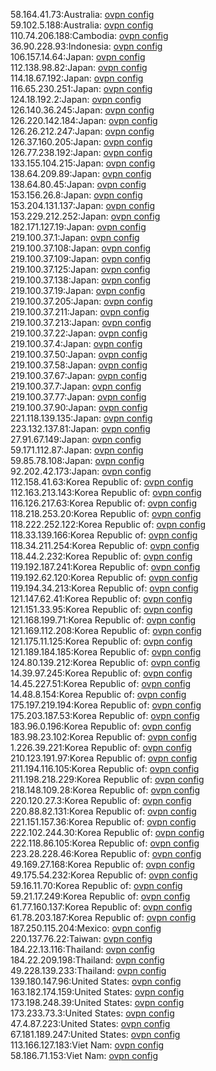 58.164.41.73:Australia: [ovpn config](vpn/58_164_41_73.ovpn)  
59.102.5.188:Australia: [ovpn config](vpn/59_102_5_188.ovpn)  
110.74.206.188:Cambodia: [ovpn config](vpn/110_74_206_188.ovpn)  
36.90.228.93:Indonesia: [ovpn config](vpn/36_90_228_93.ovpn)  
106.157.14.64:Japan: [ovpn config](vpn/106_157_14_64.ovpn)  
112.138.98.82:Japan: [ovpn config](vpn/112_138_98_82.ovpn)  
114.18.67.192:Japan: [ovpn config](vpn/114_18_67_192.ovpn)  
116.65.230.251:Japan: [ovpn config](vpn/116_65_230_251.ovpn)  
124.18.192.2:Japan: [ovpn config](vpn/124_18_192_2.ovpn)  
126.140.36.245:Japan: [ovpn config](vpn/126_140_36_245.ovpn)  
126.220.142.184:Japan: [ovpn config](vpn/126_220_142_184.ovpn)  
126.26.212.247:Japan: [ovpn config](vpn/126_26_212_247.ovpn)  
126.37.160.205:Japan: [ovpn config](vpn/126_37_160_205.ovpn)  
126.77.238.192:Japan: [ovpn config](vpn/126_77_238_192.ovpn)  
133.155.104.215:Japan: [ovpn config](vpn/133_155_104_215.ovpn)  
138.64.209.89:Japan: [ovpn config](vpn/138_64_209_89.ovpn)  
138.64.80.45:Japan: [ovpn config](vpn/138_64_80_45.ovpn)  
153.156.26.8:Japan: [ovpn config](vpn/153_156_26_8.ovpn)  
153.204.131.137:Japan: [ovpn config](vpn/153_204_131_137.ovpn)  
153.229.212.252:Japan: [ovpn config](vpn/153_229_212_252.ovpn)  
182.171.127.19:Japan: [ovpn config](vpn/182_171_127_19.ovpn)  
219.100.37.1:Japan: [ovpn config](vpn/219_100_37_1.ovpn)  
219.100.37.108:Japan: [ovpn config](vpn/219_100_37_108.ovpn)  
219.100.37.109:Japan: [ovpn config](vpn/219_100_37_109.ovpn)  
219.100.37.125:Japan: [ovpn config](vpn/219_100_37_125.ovpn)  
219.100.37.138:Japan: [ovpn config](vpn/219_100_37_138.ovpn)  
219.100.37.19:Japan: [ovpn config](vpn/219_100_37_19.ovpn)  
219.100.37.205:Japan: [ovpn config](vpn/219_100_37_205.ovpn)  
219.100.37.211:Japan: [ovpn config](vpn/219_100_37_211.ovpn)  
219.100.37.213:Japan: [ovpn config](vpn/219_100_37_213.ovpn)  
219.100.37.22:Japan: [ovpn config](vpn/219_100_37_22.ovpn)  
219.100.37.4:Japan: [ovpn config](vpn/219_100_37_4.ovpn)  
219.100.37.50:Japan: [ovpn config](vpn/219_100_37_50.ovpn)  
219.100.37.58:Japan: [ovpn config](vpn/219_100_37_58.ovpn)  
219.100.37.67:Japan: [ovpn config](vpn/219_100_37_67.ovpn)  
219.100.37.7:Japan: [ovpn config](vpn/219_100_37_7.ovpn)  
219.100.37.77:Japan: [ovpn config](vpn/219_100_37_77.ovpn)  
219.100.37.90:Japan: [ovpn config](vpn/219_100_37_90.ovpn)  
221.118.139.135:Japan: [ovpn config](vpn/221_118_139_135.ovpn)  
223.132.137.81:Japan: [ovpn config](vpn/223_132_137_81.ovpn)  
27.91.67.149:Japan: [ovpn config](vpn/27_91_67_149.ovpn)  
59.171.112.87:Japan: [ovpn config](vpn/59_171_112_87.ovpn)  
59.85.78.108:Japan: [ovpn config](vpn/59_85_78_108.ovpn)  
92.202.42.173:Japan: [ovpn config](vpn/92_202_42_173.ovpn)  
112.158.41.63:Korea Republic of: [ovpn config](vpn/112_158_41_63.ovpn)  
112.163.213.143:Korea Republic of: [ovpn config](vpn/112_163_213_143.ovpn)  
116.126.217.63:Korea Republic of: [ovpn config](vpn/116_126_217_63.ovpn)  
118.218.253.20:Korea Republic of: [ovpn config](vpn/118_218_253_20.ovpn)  
118.222.252.122:Korea Republic of: [ovpn config](vpn/118_222_252_122.ovpn)  
118.33.139.166:Korea Republic of: [ovpn config](vpn/118_33_139_166.ovpn)  
118.34.211.254:Korea Republic of: [ovpn config](vpn/118_34_211_254.ovpn)  
118.44.2.232:Korea Republic of: [ovpn config](vpn/118_44_2_232.ovpn)  
119.192.187.241:Korea Republic of: [ovpn config](vpn/119_192_187_241.ovpn)  
119.192.62.120:Korea Republic of: [ovpn config](vpn/119_192_62_120.ovpn)  
119.194.34.213:Korea Republic of: [ovpn config](vpn/119_194_34_213.ovpn)  
121.147.62.41:Korea Republic of: [ovpn config](vpn/121_147_62_41.ovpn)  
121.151.33.95:Korea Republic of: [ovpn config](vpn/121_151_33_95.ovpn)  
121.168.199.71:Korea Republic of: [ovpn config](vpn/121_168_199_71.ovpn)  
121.169.112.208:Korea Republic of: [ovpn config](vpn/121_169_112_208.ovpn)  
121.175.11.125:Korea Republic of: [ovpn config](vpn/121_175_11_125.ovpn)  
121.189.184.185:Korea Republic of: [ovpn config](vpn/121_189_184_185.ovpn)  
124.80.139.212:Korea Republic of: [ovpn config](vpn/124_80_139_212.ovpn)  
14.39.97.245:Korea Republic of: [ovpn config](vpn/14_39_97_245.ovpn)  
14.45.227.51:Korea Republic of: [ovpn config](vpn/14_45_227_51.ovpn)  
14.48.8.154:Korea Republic of: [ovpn config](vpn/14_48_8_154.ovpn)  
175.197.219.194:Korea Republic of: [ovpn config](vpn/175_197_219_194.ovpn)  
175.203.187.53:Korea Republic of: [ovpn config](vpn/175_203_187_53.ovpn)  
183.96.0.196:Korea Republic of: [ovpn config](vpn/183_96_0_196.ovpn)  
183.98.23.102:Korea Republic of: [ovpn config](vpn/183_98_23_102.ovpn)  
1.226.39.221:Korea Republic of: [ovpn config](vpn/1_226_39_221.ovpn)  
210.123.191.97:Korea Republic of: [ovpn config](vpn/210_123_191_97.ovpn)  
211.194.116.105:Korea Republic of: [ovpn config](vpn/211_194_116_105.ovpn)  
211.198.218.229:Korea Republic of: [ovpn config](vpn/211_198_218_229.ovpn)  
218.148.109.28:Korea Republic of: [ovpn config](vpn/218_148_109_28.ovpn)  
220.120.27.3:Korea Republic of: [ovpn config](vpn/220_120_27_3.ovpn)  
220.88.82.131:Korea Republic of: [ovpn config](vpn/220_88_82_131.ovpn)  
221.151.157.36:Korea Republic of: [ovpn config](vpn/221_151_157_36.ovpn)  
222.102.244.30:Korea Republic of: [ovpn config](vpn/222_102_244_30.ovpn)  
222.118.86.105:Korea Republic of: [ovpn config](vpn/222_118_86_105.ovpn)  
223.28.228.46:Korea Republic of: [ovpn config](vpn/223_28_228_46.ovpn)  
49.169.27.168:Korea Republic of: [ovpn config](vpn/49_169_27_168.ovpn)  
49.175.54.232:Korea Republic of: [ovpn config](vpn/49_175_54_232.ovpn)  
59.16.11.70:Korea Republic of: [ovpn config](vpn/59_16_11_70.ovpn)  
59.21.17.249:Korea Republic of: [ovpn config](vpn/59_21_17_249.ovpn)  
61.77.160.137:Korea Republic of: [ovpn config](vpn/61_77_160_137.ovpn)  
61.78.203.187:Korea Republic of: [ovpn config](vpn/61_78_203_187.ovpn)  
187.250.115.204:Mexico: [ovpn config](vpn/187_250_115_204.ovpn)  
220.137.76.22:Taiwan: [ovpn config](vpn/220_137_76_22.ovpn)  
184.22.13.116:Thailand: [ovpn config](vpn/184_22_13_116.ovpn)  
184.22.209.198:Thailand: [ovpn config](vpn/184_22_209_198.ovpn)  
49.228.139.233:Thailand: [ovpn config](vpn/49_228_139_233.ovpn)  
139.180.147.96:United States: [ovpn config](vpn/139_180_147_96.ovpn)  
163.182.174.159:United States: [ovpn config](vpn/163_182_174_159.ovpn)  
173.198.248.39:United States: [ovpn config](vpn/173_198_248_39.ovpn)  
173.233.73.3:United States: [ovpn config](vpn/173_233_73_3.ovpn)  
47.4.87.223:United States: [ovpn config](vpn/47_4_87_223.ovpn)  
67.181.189.247:United States: [ovpn config](vpn/67_181_189_247.ovpn)  
113.166.127.183:Viet Nam: [ovpn config](vpn/113_166_127_183.ovpn)  
58.186.71.153:Viet Nam: [ovpn config](vpn/58_186_71_153.ovpn)  

